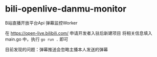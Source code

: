 # bili-openlive-danmu-monitor
B站直播开放平台Api 弹幕监控Worker

在 https://open-live.bilibili.com/ 申请开发者入驻后新建项目
将相关信息填入 main.go 中，执行 `go run .` 即可

目前发现的问题：弹幕推送会忽略主播本人发送的弹幕
